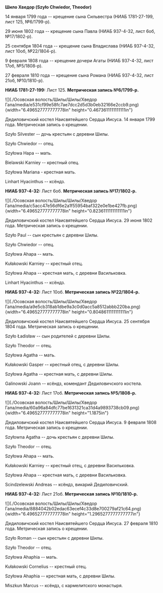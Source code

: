 **Шило Хведор (Szyło Chwiedor, Theodor)**

14 января 1799 года -- крещение сына Сильвестра (НИАБ 1781-27-199, лист
125, №6/1799-р).

29 июня 1802 года -- крещение сына Павла (НИАБ 937-4-32, лист 6об,
№17/1802-р).

25 сентября 1804 года -- крещение сына Владислава (НИАБ 937-4-32, лист
10об, №22/1804-р).

9 февраля 1808 года -- крещение дочери Агаты (НИАБ 937-4-32, лист 17об,
№5/1808-р).

27 февраля 1810 года -- крещение сына Романа (НИАБ 937-4-32, лист 21об,
№10/1810-р).

**НИАБ 1781-27-199:** Лист 125. **Метрическая запись №6/1799-р.**

![](./Осовская волость/Шилы/Шилы/Хведор Гапа/media/e531cf99e58fc7ae7dcc2d5d3b0eb32166e2ccb9.png){width="6.496527777777778in"
height="0.4673611111111111in"}

Дедиловичский костел Наисвятейшего Сердца Иисуса. 14 января 1799 года.
Метрическая запись о крещении.

Szyło Silvester -- дочь крестьян с деревни Шилы.

Szyło Chwiedor -- отец.

Szyłowa Hapa -- мать.

Bielawski Karniey -- крестный отец.

Szyłowa Mariana - крестная мать.

Linhart Hyacinthus -- ксёндз.

**НИАБ 937-4-32:** Лист 6об. **Метрическая запись №17/1802-р.**

![](./Осовская волость/Шилы/Шилы/Хведор Гапа/media/c5acc47e56df6e2a1f55954baf322e0e1be427fb.png){width="6.496527777777778in"
height="0.8236111111111111in"}

Дедиловичский костел Наисвятейшего Сердца Иисуса. 29 июня 1802 года.
Метрическая запись о крещении.

Szyło Paul -- сын крестьян с деревни Шилы.

Szyło Chwiedor -- отец.

Szyłowa Ahapa -- мать.

Kułakowski Karniey -- крестный отец.

Szyłowa Ahapa -- крестная мать, с деревни Васильковка.

Linhart Hyacinthus -- ксёндз.

**НИАБ 937-4-32:** Лист 10об. **Метрическая запись №22/1804-р.**

![](./Осовская волость/Шилы/Шилы/Хведор Гапа/media/a9e5cb318ab1dbe9a3c0d0acc5a8512abbb220ba.png){width="6.496527777777778in"
height="0.8048611111111111in"}

Дедиловичский костел Наисвятейшего Сердца Иисуса. 25 сентября 1804 года.
Метрическая запись о крещении.

Szyło Ładisław -- сын родителей с деревни Шилы.

Szyło Theodor -- отец.

Szyłowa Agatha -- мать.

Kułakowski Gasper -- крестный отец, с деревни Шилы.

Szyłowa Agatha -- крестная мать, с деревни Шилы.

Galinowski Joann -- ксёндз, комендант Дедиловичского костела.

**НИАБ 937-4-32:** Лист 17об. **Метрическая запись №5/1808-р.**

![](./Осовская волость/Шилы/Шилы/Хведор Гапа/media/60a96a84dfc77be1631321ca31d4a9893738cb09.png){width="6.496527777777778in"
height="1.1875in"}

Дедиловичский костел Наисвятейшего Сердца Иисуса. 9 февраля 1808 года.
Метрическая запись о крещении.

Szyłowna Agatha -- дочь крестьян с деревни Шилы.

Szyło Theodor -- отец.

Szyłowa Ahapa -- мать.

Kułakowski Karniey -- крестный отец, с деревни Васильковка.

Szyłowa Ahapa -- крестная мать, с деревни Васильковка.

Scindzelewski Andreas -- ксёндз, викарий Дедиловичский.

**НИАБ 937-4-32:** Лист 21об. **Метрическая запись №10/1810-р.**

![](./Осовская волость/Шилы/Шилы/Хведор Гапа/media/8884042b02edac63ecef4c33d8e700279af21c64.png){width="6.496527777777778in"
height="1.2965277777777777in"}

Дедиловичский костел Наисвятейшего Сердца Иисуса. 27 февраля 1810 года.
Метрическая запись о крещении.

Szyło Roman -- сын крестьян с деревни Шилы.

Szyło Theodor -- отец.

Szyłowa Ahaphia -- мать.

Kułakowski Cornelius -- крестный отец.

Szyłowa Ahaphia -- крестная мать, с деревни Шилы.

Miszkun Marcus -- ксёндз, с кармелитского монастыря.

